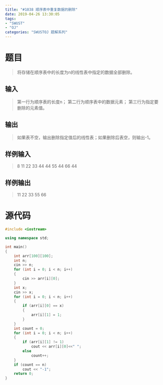 ```yaml
---
title: "#1038 顺序表中重复数据的删除"
date: 2019-04-26 13:30:05
tags:
- "SWUST"
- "OJ"
categories: "SWUSTOJ 题解系列"
---
```


# 题目

> 将存储在顺序表中的长度为n的线性表中指定的数据全部删除。

<!-- more -->

## 输入

> 第一行为顺序表的长度n； 第二行为顺序表中的数据元素； 第三行为指定要删除的元素值。

## 输出

> 如果表不空，输出删除指定值后的线性表；如果删除后表空，则输出-1。

## 样例输入

> 8
11 22 33 44 44 55 44 66
44

## 样例输出

> 11 22 33 55 66

# 源代码

```cpp
#include <iostream>

using namespace std;

int main()
{
	int arr[100][100];
	int n;
	cin >> n;
	for (int i = 0; i < n; i++)
	{
		cin >> arr[i][0];
	}
	int x;
	cin >> x;
	for (int i = 0; i < n; i++)
	{
		if (arr[i][0] == x)
		{
			arr[i][1] = 1;
		}
	}
	int count = 0;
	for (int i = 0; i < n; i++)
	{
		if (arr[i][1] != 1)
			cout << arr[i][0]<<" ";
		else
			count++;
	}
	if (count == n)
		cout << "-1";
	return 0;
}
```
